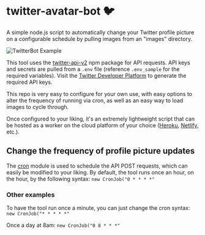 # twitter-avatar-bot 🐦
A simple node.js script to automatically change your Twitter profile picture on a configurable schedule by pulling images from an "images" directory.

![TwitterBot Example](https://i.imgur.com/HdCbeiZ.png)

This tool uses the [twitter-api-v2](https://www.npmjs.com/package/twitter-api-v2) npm package for API requests. API keys and secrets are pulled from a `.env` file (reference `.env_sample` for the required variables). Visit the [Twitter Developer Platform](https://developer.twitter.com) to generate the required API keys.

This repo is very easy to configure for your own use, with easy options to alter the frequency of running via cron, as well as an easy way to load images to cycle through.

Once configured to your liking, it's an extremely lightweight script that can be hosted as a worker on the cloud platform of your choice ([Heroku](https://heroku.com), [Netlify](https://netlify.com), etc.).

## Change the frequency of profile picture updates
The [cron](https://www.npmjs.com/package/cron) module is used to schedule the API POST requests, which can easily be modified to your liking. By default, the tool runs once an hour, on the hour, by the following syntax:
`new CronJob("0 * * * *"`

### Other examples

To have the tool run once a minute, you can just change the cron syntax:
`new CronJob("* * * * *"`

Once a day at 8am:
`new CronJob("0 8 * * *"`